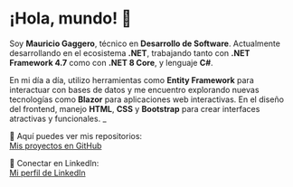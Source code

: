 # ¡Hola, mundo! 👋

Soy **Mauricio Gaggero**,  técnico en **Desarrollo de Software**. Actualmente desarrollando en el ecosistema **.NET**, trabajando tanto con **.NET Framework 4.7** como con **.NET 8 Core**, y lenguaje **C#**.

En mi día a día, utilizo herramientas como **Entity Framework** para interactuar con bases de datos y me encuentro explorando nuevas tecnologías como **Blazor** para aplicaciones web interactivas. En el diseño del frontend, manejo **HTML**, **CSS** y **Bootstrap** para crear interfaces atractivas y funcionales. _

📂 Aquí puedes ver mis repositorios:  
[Mis proyectos en GitHub](https://github.com/maurigaggero?tab=repositories)

🔗 Conectar en LinkedIn:  
[Mi perfil de LinkedIn](http://linkedin.com/in/mauriciogaggero)
